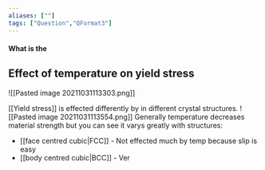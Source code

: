 ```yaml
---
aliases: [""]
tags: ["Question","QFormat3"]
---
```


#### What is the
## Effect of temperature on yield stress
![[Pasted image 20211031113303.png]]

[[Yield stress]] is effected differently by in different crystal structures.
![[Pasted image 20211031113554.png]]
Generally temperature decreases material strength but you can see it varys greatly with structures:
- [[face centred cubic|FCC]] - Not effected much by temp because slip is easy
- [[body centred cubic|BCC]] - Ver